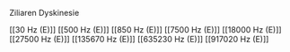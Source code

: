 Ziliaren Dyskinesie

[[30 Hz (E)]]
[[500 Hz (E)]]
[[850 Hz (E)]]
[[7500 Hz (E)]]
[[18000 Hz (E)]]
[[27500 Hz (E)]]
[[135670 Hz (E)]]
[[635230 Hz (E)]]
[[917020 Hz (E)]]